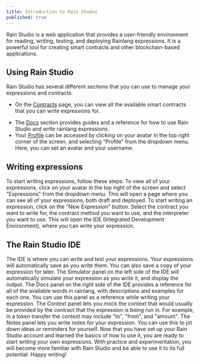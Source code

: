 ```yaml
---
title: Introduction to Rain Studio
published: true
---
```


Rain Studio is a web application that provides a user-friendly environment for reading, writing, testing, and deploying Rainlang expressions. It is a powerful tool for creating smart contracts and other blockchain-based applications.

<!-- ## Setting up your Rain Studio account

Follow these steps to set up your account and start using Rain Studio:

1. Click the [sign up](/sign-up) button.
2. Connect your wallet, then sign in with your wallet.
3. Once you have successfully signed up, you will be redirected to the dashboard. -->

## Using Rain Studio

Rain Studio has several different sections that you can use to manage your expressions and contracts.

- On the [Contracts](/contracts) page, you can view all the available smart contracts that you can write expressions for.
<!-- - On the [Expressions](/expressions) page, you can see expressions that other users have written, and learn more about how to write your own expressions. -->
- The [Docs](/docs) section provides guides and a reference for how to use Rain Studio and write rainlang expressions.
- Your [Profile](/settings/profile) can be accessed by clicking on your avatar in the top right corner of the screen, and selecting "Profile" from the dropdown menu. Here, you can set an avatar and your username.

## Writing expressions

To start writing expressions, follow these steps:
To view all of your expressions, click on your avatar in the top right of the screen and select "Expressions" from the dropdown menu. This will open a page where you can see all of your expressions, both draft and deployed.
To start writing an expression, click on the "New Expression" button.
Select the contract you want to write for, the contract method you want to use, and the interpreter you want to use. This will open the IDE (Integrated Development Environment), where you can write your expression.

## The Rain Studio IDE

The IDE is where you can write and test your expressions. Your expressions will automatically save as you write them. You can also save a copy of your expression for later.
The Simulator panel on the left side of the IDE will automatically simulate your expression as you write it, and display the output.
The Docs panel on the right side of the IDE provides a reference for all of the available words in rainlang, with descriptions and examples for each one. You can use this panel as a reference while writing your expression.
The Context panel lets you mock the context that would usually be provided by the contract that the expression is being run in. For example, in a token transfer the context may include "to", "from", and "amount".
The Notes panel lets you write notes for your expression. You can use this to jot down ideas or reminders for yourself.
Now that you have set up your Rain Studio account and learned the basics of how to use it, you are ready to start writing your own expressions. With practice and experimentation, you will become more familiar with Rain Studio and be able to use it to its full potential. Happy writing!
